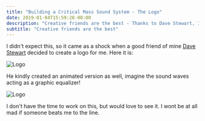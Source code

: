 ```yaml
---
title: "Building a Critical Mass Sound System - The Logo"
date: 2019-01-04T15:59:28-08:00
description: "Creative friends are the best - Thanks to Dave Stewart, I now have an awesome logo for the system"
subtitle: "Creative friends are the best"
---
```


I didn't expect this, so it came as a shock when a good friend of mine
[Dave Stewart](http://davestewart.co.uk/) decided to create a logo for
me. Here it is:

![Logo](/images/logo.jpg)

He kindly created an animated version as well, imagine the sound waves
acting as a graphic equalizer!

![Logo](/images/logo-animated.gif)

I don't have the time to work on this, but would love to see it. I wont
be at all mad if someone beats me to the line.

